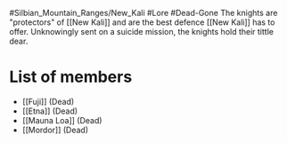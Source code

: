 #Silbian_Mountain_Ranges/New_Kali #Lore #Dead-Gone 
The knights are "protectors" of [[New Kali]] and are the best defence [[New Kali]] has to offer. Unknowingly sent on a suicide mission, the knights hold their tittle dear.
# List of members
- [[Fuji]] (Dead)
- [[Etna]] (Dead)
- [[Mauna Loa]] (Dead)
- [[Mordor]] (Dead)